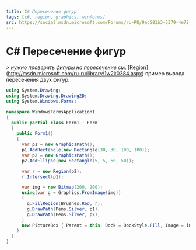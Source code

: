 ```yaml
---
title: C# Пересечение фигур
tags: [c#, region, graphics, winforms]
src: https://social.msdn.microsoft.com/Forums/ru-RU/9ac581b3-5379-4e72-a36b-1832ac528da5/c-?forum=programminglanguageru
---
```

# C# Пересечение фигур
*> нужно проверить фигуры на пересечение*
см. [Region] (http://msdn.microsoft.com/ru-ru/library/1w2k0384.aspx)
пример вывода пересечения двух фигур:
```c#
using System.Drawing;
using System.Drawing.Drawing2D;
using System.Windows.Forms;

namespace WindowsFormsApplication1
{
  public partial class Form1 : Form
  {
    public Form1()
    {
      var p1 = new GraphicsPath();
      p1.AddRectangle(new Rectangle(30, 30, 100, 100));
      var p2 = new GraphicsPath();
      p2.AddEllipse(new Rectangle(5, 5, 50, 50));

      var r = new Region(p2);
      r.Intersect(p1);

      var img = new Bitmap(200, 200);
      using(var g = Graphics.FromImage(img))
      {
        g.FillRegion(Brushes.Red, r);
        g.DrawPath(Pens.Silver, p1);
        g.DrawPath(Pens.Silver, p2);
      }
      new PictureBox { Parent = this, Dock = DockStyle.Fill, Image = img };
    }
  }
}
```
